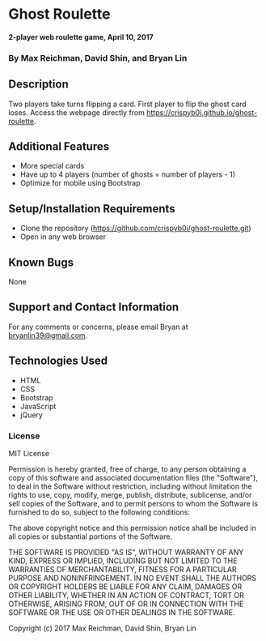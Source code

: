 # Ghost Roulette

#### 2-player web roulette game, April 10, 2017

### By Max Reichman, David Shin, and Bryan Lin

## Description

Two players take turns flipping a card. First player to flip the ghost card loses. Access the webpage directly from https://crispyb0i.github.io/ghost-roulette.

<!-- ## Minimum Viable Product
* 16 cards total
* 1 ghost card
* During a turn, player flips 1 card
* Switch players every turn
* If player flips ghost card, they lose
* Replay button to reset cards -->

## Additional Features
<!-- * You have the option to continue or end your turn after each flip that isn't a ghost. -->
<!-- * Special cards -->
<!-- * Point system that lasts for 5 rounds (lose points for hitting ghosts) -->
<!-- * You must click at least one card before ending your turn. -->
* More special cards
* Have up to 4 players (number of ghosts = number of players - 1)
* Optimize for mobile using Bootstrap
<!-- * Visual queues for the players. -->

## Setup/Installation Requirements

* Clone the repository (https://github.com/crispyb0i/ghost-roulette.git)
* Open in any web browser

## Known Bugs

None

## Support and Contact Information

For any comments or concerns, please email Bryan at bryanlin39@gmail.com.

## Technologies Used

* HTML
* CSS
* Bootstrap
* JavaScript
* jQuery

### License

MIT License

Permission is hereby granted, free of charge, to any person obtaining a copy of this software and associated documentation files (the "Software"), to deal in the Software without restriction, including without limitation the rights to use, copy, modify, merge, publish, distribute, sublicense, and/or sell copies of the Software, and to permit persons to whom the Software is furnished to do so, subject to the following conditions:

The above copyright notice and this permission notice shall be included in all copies or substantial portions of the Software.

THE SOFTWARE IS PROVIDED "AS IS", WITHOUT WARRANTY OF ANY KIND, EXPRESS OR IMPLIED, INCLUDING BUT NOT LIMITED TO THE WARRANTIES OF MERCHANTABILITY, FITNESS FOR A PARTICULAR PURPOSE AND NONINFRINGEMENT. IN NO EVENT SHALL THE AUTHORS OR COPYRIGHT HOLDERS BE LIABLE FOR ANY CLAIM, DAMAGES OR OTHER LIABILITY, WHETHER IN AN ACTION OF CONTRACT, TORT OR OTHERWISE, ARISING FROM, OUT OF OR IN CONNECTION WITH THE SOFTWARE OR THE USE OR OTHER DEALINGS IN THE SOFTWARE.

Copyright (c) 2017 Max Reichman, David Shin, Bryan Lin
